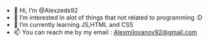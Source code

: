 - 👋 Hi, I’m @Alexzeds92
- 👀 I’m interested in alot of things that not related to programming :D
- 🌱 I’m currently learning JS,HTML and CSS
- 📫 You can reach me by my email : Alexmilovanov92@gmail.com

<!---
Alexzeds92/Alexzeds92 is a ✨ special ✨ repository because its `README.md` (this file) appears on your GitHub profile.
You can click the Preview link to take a look at your changes.
--->
